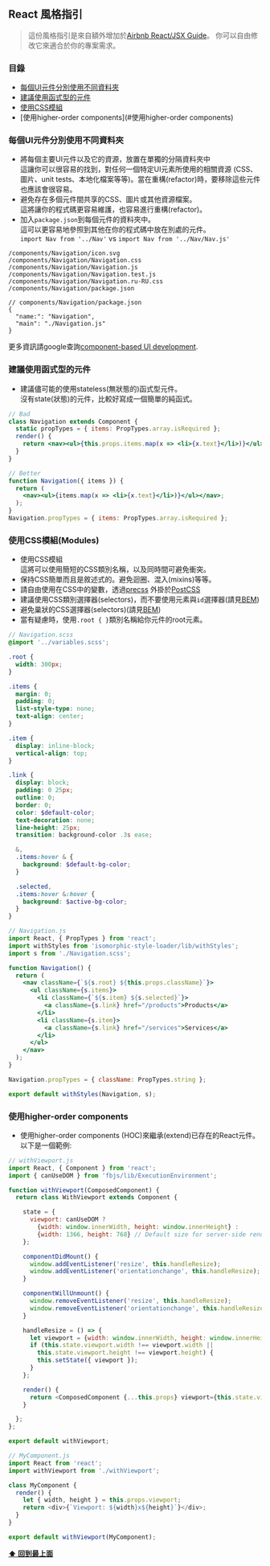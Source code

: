 ## React 風格指引

> 這份風格指引是來自額外增加於[Airbnb React/JSX Guide](https://github.com/airbnb/javascript/tree/master/react)。
> 你可以自由修改它來適合於你的專案需求。

### 目錄

* [每個UI元件分別使用不同資料夾](#每個UI元件分別使用不同資料夾)
* [建議使用函式型的元件](#建議使用函式型的元件)
* [使用CSS模組](#使用CSS模組)
* [使用higher-order components](#使用higher-order components)

### 每個UI元件分別使用不同資料夾

* 將每個主要UI元件以及它的資源，放置在單獨的分隔資料夾中<br>
  這讓你可以很容易的找到，對任何一個特定UI元素所使用的相關資源 (CSS、圖片、unit tests、本地化檔案等等)。當在重構(refactor)時，要移除這些元件也應該會很容易。
* 避免存在多個元件間共享的CSS、圖片或其他資源檔案。<br>
  這將讓你的程式碼更容易維護，也容易進行重構(refactor)。
* 加入`package.json`到每個元件的資料夾中。<br>
  這可以更容易地參照到其他在你的程式碼中放在別處的元件。<br>
  `import Nav from '../Nav'` vs `import Nav from '../Nav/Nav.js'`

```
/components/Navigation/icon.svg
/components/Navigation/Navigation.css
/components/Navigation/Navigation.js
/components/Navigation/Navigation.test.js
/components/Navigation/Navigation.ru-RU.css
/components/Navigation/package.json
```

```
// components/Navigation/package.json 
{
  "name:": "Navigation",
  "main": "./Navigation.js"
}
```

更多資訊請google查詢[component-based UI development](https://google.com/search?q=component-based+ui+development).

### 建議使用函式型的元件

* 建議儘可能的使用stateless(無狀態的)函式型元件。<br>
  沒有state(狀態)的元件，比較好寫成一個簡單的純函式。

```jsx
// Bad
class Navigation extends Component {
  static propTypes = { items: PropTypes.array.isRequired };
  render() {
    return <nav><ul>{this.props.items.map(x => <li>{x.text}</li>)}</ul></nav>;
  }
}

// Better
function Navigation({ items }) {
  return (
    <nav><ul>{items.map(x => <li>{x.text}</li>)}</ul></nav>;
  );
}
Navigation.propTypes = { items: PropTypes.array.isRequired };
```

### 使用CSS模組(Modules)

* 使用CSS模組<br>
  這將可以使用簡短的CSS類別名稱，以及同時間可避免衝突。
* 保持CSS簡單而且是敘述式的。避免迴圈、混入(mixins)等等。
* 請自由使用在CSS中的變數，透過[precss](https://github.com/jonathantneal/precss) 外掛於[PostCSS](https://github.com/postcss/postcss)
* 建議使用CSS類別選擇器(selectors)，而不要使用元素與`id`選擇器(請見[BEM](https://bem.info/))
* 避免巢狀的CSS選擇器(selectors)(請見[BEM](https://bem.info/))
* 當有疑慮時，使用`.root { }`類別名稱給你元件的root元素。

```scss
// Navigation.scss
@import '../variables.scss';

.root {
  width: 300px;
}

.items {
  margin: 0;
  padding: 0;
  list-style-type: none;
  text-align: center;
}

.item {
  display: inline-block;
  vertical-align: top;
}

.link {
  display: block;
  padding: 0 25px;
  outline: 0;
  border: 0;
  color: $default-color;
  text-decoration: none;
  line-height: 25px;
  transition: background-color .3s ease;

  &,
  .items:hover & {
    background: $default-bg-color;
  }

  .selected,
  .items:hover &:hover {
    background: $active-bg-color;
  }
}
```

```jsx
// Navigation.js
import React, { PropTypes } from 'react';
import withStyles from 'isomorphic-style-loader/lib/withStyles';
import s from './Navigation.scss';

function Navigation() {
  return (
    <nav className={`${s.root} ${this.props.className}`}>
      <ul className={s.items}>
        <li className={`${s.item} ${s.selected}`}>
          <a className={s.link} href="/products">Products</a>
        </li>
        <li className={s.item}>
          <a className={s.link} href="/services">Services</a>
        </li>
      </ul>
    </nav>
  );
}

Navigation.propTypes = { className: PropTypes.string };

export default withStyles(Navigation, s);
```

### 使用higher-order components

* 使用higher-order components (HOC)來繼承(extend)已存在的React元件。<br>
  以下是一個範例:

```js
// withViewport.js
import React, { Component } from 'react';
import { canUseDOM } from 'fbjs/lib/ExecutionEnvironment';

function withViewport(ComposedComponent) {
  return class WithViewport extends Component {

    state = {
      viewport: canUseDOM ?
        {width: window.innerWidth, height: window.innerHeight} :
        {width: 1366, height: 768} // Default size for server-side rendering
    };

    componentDidMount() {
      window.addEventListener('resize', this.handleResize);
      window.addEventListener('orientationchange', this.handleResize);
    }

    componentWillUnmount() {
      window.removeEventListener('resize', this.handleResize);
      window.removeEventListener('orientationchange', this.handleResize);
    }

    handleResize = () => {
      let viewport = {width: window.innerWidth, height: window.innerHeight};
      if (this.state.viewport.width !== viewport.width ||
        this.state.viewport.height !== viewport.height) {
        this.setState({ viewport });
      }
    };

    render() {
      return <ComposedComponent {...this.props} viewport={this.state.viewport}/>;
    }

  };
};

export default withViewport;
```

```js
// MyComponent.js
import React from 'react';
import withViewport from './withViewport';

class MyComponent {
  render() {
    let { width, height } = this.props.viewport;
    return <div>{`Viewport: ${width}x${height}`}</div>;
  }
}

export default withViewport(MyComponent);
```

**[⬆ 回到最上面](#目錄)**
